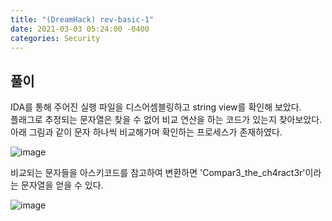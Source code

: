 ```yaml
---
title: "(DreamHack) rev-basic-1"
date: 2021-03-03 05:24:00 -0400
categories: Security
---
```


## 풀이

IDA를 통해 주어진 실행 파일을 디스어셈블링하고 string view를 확인해 보았다.\
플래그로 추정되는 문자열은 찾을 수 없어 비교 연산을 하는 코드가 있는지 찾아보았다. 아래 그림과 같이 문자 하나씩 비교해가며 확인하는 프로세스가 존재하였다.

![image](https://user-images.githubusercontent.com/24788751/110456181-9a1b4080-810c-11eb-8cff-dffde77c3eaa.png)

비교되는 문자들을 아스키코드를 참고하여 변환하면 'Compar3_the_ch4ract3r'이라는 문자열을 얻을 수 있다.

![image](https://user-images.githubusercontent.com/24788751/110456857-6391f580-810d-11eb-9e58-76b7f9a709d4.png)